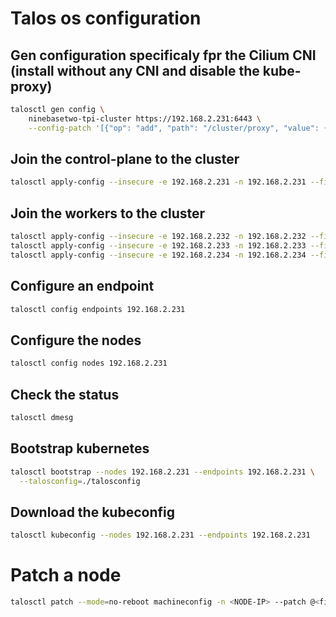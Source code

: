 # Talos os configuration

## Gen configuration specificaly fpr the Cilium CNI (install without any CNI and disable the kube-proxy)

```bash
talosctl gen config \
    ninebasetwo-tpi-cluster https://192.168.2.231:6443 \
    --config-patch '[{"op": "add", "path": "/cluster/proxy", "value": {"disabled": true}}, {"op":"add", "path": "/cluster/network/cni", "value": {"name": "none"}}]' -o ninebasetwo-tpi-cluster-talos-config
```

## Join the control-plane to the cluster

```bash
talosctl apply-config --insecure -e 192.168.2.231 -n 192.168.2.231 --file controlplane.yaml

```

## Join the workers to the cluster

```bash
talosctl apply-config --insecure -e 192.168.2.232 -n 192.168.2.232 --file worker.yaml
talosctl apply-config --insecure -e 192.168.2.233 -n 192.168.2.233 --file worker.yaml
talosctl apply-config --insecure -e 192.168.2.234 -n 192.168.2.234 --file worker.yaml
```

## Configure an endpoint

```bash
talosctl config endpoints 192.168.2.231
```

## Configure the nodes

```bash
talosctl config nodes 192.168.2.231
```

## Check the status

```bash
talosctl dmesg
```

## Bootstrap kubernetes

```bash
talosctl bootstrap --nodes 192.168.2.231 --endpoints 192.168.2.231 \
  --talosconfig=./talosconfig
```

## Download the kubeconfig

```bash
talosctl kubeconfig --nodes 192.168.2.231 --endpoints 192.168.2.231
```

# Patch a node

```bash
talosctl patch --mode=no-reboot machineconfig -n <NODE-IP> --patch @<file-name>.yaml
```
